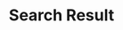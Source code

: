 ---
financial_year: 2016-17
slug: search-result
layout: search-result
years:
- [2015-16, /2015-16/search-result, link]
- [2016-17, /2016-17/search-result, active]
- [2017-18, /2017-18/search-result, link]
- [2018-19, /2018-19/search-result, link]
active: search-result
title: Search Result
nested: false
---